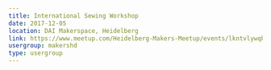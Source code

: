 ```yaml
---
title: International Sewing Workshop
date: 2017-12-05
location: DAI Makerspace, Heidelberg
link: https://www.meetup.com/Heidelberg-Makers-Meetup/events/lkntvlywqbhb/
usergroup: makershd
type: usergroup
---
```

